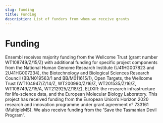 ```yaml
---
slug: funding
title: Funding
description: List of funders from whom we receive grants
---
```


# Funding

Ensembl receives majority funding from the Wellcome Trust (grant number WT108749/Z/15/Z) with additional funding for specific project components from the National Human Genome Research Institute (U41HG007823 and 2U41HG007234), the Biotechnology and Biological Sciences Research Council (BB/N019563/1 and BB/M011615/1), Open Targets, the Wellcome Trust (WT104947/Z/14/Z, WT200990/Z/16/Z, WT201535/Z/16/Z, WT108749/Z/15/A, WT212925/Z/18/Z), ELIXIR: the research infrastructure for life-science data, and the European Molecular Biology Laboratory. This project has received funding from the European Union’s Horizon 2020 research and innovation programme under grant agreement n° 733161 (MultipleMS). We also receive funding from the 'Save the Tasmanian Devil Program'.
